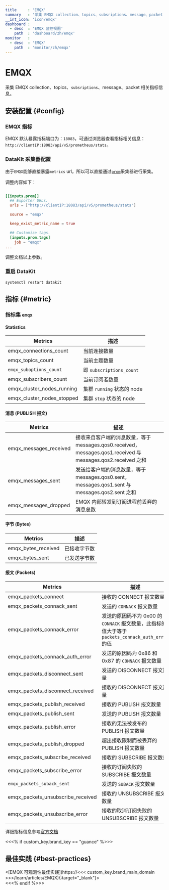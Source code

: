 ```yaml
---
title     : 'EMQX'
summary   : '采集 EMQX collection、topics、subsriptions、message、packet 相关指标信息'
__int_icon: 'icon/emqx'
dashboard :
  - desc  : 'EMQX 监控视图'
    path  : 'dashboard/zh/emqx'
monitor   :
  - desc  : 'EMQX'
    path  : 'monitor/zh/emqx'
---
```


<!-- markdownlint-disable MD025 -->
# EMQX
<!-- markdownlint-enable -->

采集 EMQX collection、topics、`subsriptions`、message、packet 相关指标信息。

## 安装配置 {#config}


### EMQX 指标

EMQX 默认暴露指标端口为：`18083`，可通过浏览器查看指标相关信息：`http://clientIP:18083/api/v5/prometheus/stats`。

### DataKit 采集器配置

由于`EMQX`能够直接暴露`metrics` url，所以可以直接通过[`prom`](./prom.md)采集器进行采集。



调整内容如下：

```toml

[[inputs.prom]]
  ## Exporter URLs.
  urls = ["http://clientIP:18083/api/v5/prometheus/stats"]

  source = "emqx"

  keep_exist_metric_name = true

  ## Customize tags.
  [inputs.prom.tags]
    job = "emqx"  
...
```

调整文档以上参数。

### 重启 DataKit

```shell
systemctl restart datakit
```

## 指标 {#metric}

### 指标集 `emqx`

#### Statistics

| Metrics | 描述 |
| -- | -- |
| emqx_connections_count | 当前连接数量 |
|emqx_topics_count | 当前主题数量 |
|`emqx_suboptions_count`| 即 `subscriptions_count`|
|emqx_subscribers_count | 当前订阅者数量|
|emqx_cluster_nodes_running | 集群 `running` 状态的 node |
|emqx_cluster_nodes_stopped | 集群 `stop` 状态的 node |

#### 消息 (PUBLISH 报文)

| Metrics | 描述 |
| -- | -- |
|emqx_messages_received |接收来自客户端的消息数量，等于 messages.qos0.received，messages.qos1.received 与 messages.qos2.received 之和
|emqx_messages_sent |发送给客户端的消息数量，等于 messages.qos0.sent，messages.qos1.sent 与 messages.qos2.sent 之和
|emqx_messages_dropped |EMQX 内部转发到订阅进程前丢弃的消息总数

#### 字节 (Bytes)

| Metrics | 描述 |
| -- | -- |
| emqx_bytes_received | 已接收字节数 |
| emqx_bytes_sent | 已发送字节数 |


#### 报文 (Packets)

| Metrics | 描述 |
| -- | -- |
| emqx_packets_connect | 接收的 CONNECT 报文数量 |
| emqx_packets_connack_sent | 发送的 `CONNACK` 报文数量 |
| emqx_packets_connack_error | 发送的原因码不为 0x00 的 `CONNACK` 报文数量，此指标的值大于等于 `packets_connack_auth_error` 的值 |
|emqx_packets_connack_auth_error | 发送的原因码为 0x86 和 0x87 的 `CONNACK` 报文数量
|emqx_packets_disconnect_sent|发送的 DISCONNECT 报文数量|
|emqx_packets_disconnect_received|接收的 DISCONNECT 报文数量|
|emqx_packets_publish_received |接收的 PUBLISH 报文数量
|emqx_packets_publish_sent |发送的 PUBLISH 报文数量
|emqx_packets_publish_error |接收的无法被发布的 PUBLISH 报文数量
|emqx_packets_publish_dropped |超出接收限制而被丢弃的 PUBLISH 报文数量
|emqx_packets_subscribe_received |接收的 SUBSCRIBE 报文数量
|emqx_packets_subscribe_error |接收的订阅失败的 SUBSCRIBE 报文数量
|`emqx_packets_suback_sent`|发送的 `SUBACK` 报文数量
|emqx_packets_unsubscribe_received |接收的 UNSUBSCRIBE 报文数量
|emqx_packets_unsubscribe_error |接收的取消订阅失败的 UNSUBSCRIBE 报文数量


详细指标信息参考[官方文档](https://www.emqx.io/docs/zh/v5.1/observability/metrics-and-stats.html#%E6%8C%87%E6%A0%87%E5%AF%B9%E7%85%A7%E6%89%8B%E5%86%8C)

<<<% if custom_key.brand_key == "guance" %>>>
## 最佳实践 {#best-practices}
<div class="grid cards" data-href="https://learning.<<< custom_key.brand_main_domain >>>/uploads/banner_e4008e857e.png" data-title="EMQX 可观测性最佳实践" data-desc="通过将 EMQX 指标数据接入到<<< custom_key.brand_name >>>，让用户更好地理解和控制 EMQX 集群的行为，从而提高系统的可靠性和效率。"  markdown>
<[EMQX 可观测性最佳实践](https://<<< custom_key.brand_main_domain >>>/learn/articles/EMQX){:target="_blank"}>
</div>
<<<% endif %>>>
